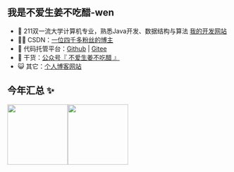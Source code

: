 ## 我是不爱生姜不吃醋-wen

- 🐧 211双一流大学计算机专业，熟悉Java开发、数据结构与算法 <a href="https://www.cwblue.cn" target="_blank">我的开发网站</a>
- 👨‍💻 CSDN：<a href="https://blog.csdn.net/weixin_54620350" target="_blank">一位四千多粉丝的博主</a>
- 🏡 代码托管平台：<a href="https://github.com/CCCshengjiang" target="_blank">Github</a> | <a href="https://gitee.com/CCCshengjiang" target="_blank">Gitee</a>
- 🌱 干货：<a href="https://github.com/CCCshengjiang/CCCshengjiang/wechat-official.png" target="_blank">公众号『 不爱生姜不吃醋 』</a>
- 😺 其它：<a href="https://www.cwblue.top" target="_blank">个人博客网站</a>


## 今年汇总 ✨

<img align="" height="137px" src="https://github-readme-stats.vercel.app/api?username=CCCshengjiang&hide_title=true&hide_border=true&show_icons=true&include_all_commits=true&line_height=21&bg_color=0,EC6C6C,FFD479,FFFC79,73FA79&theme=graywhite&locale=cn" /><img align="" height="137px" src="https://github-readme-stats.vercel.app/api/top-langs/?username=CCCshengjiang&hide_title=true&hide_border=true&layout=compact&bg_color=0,73FA79,73FDFF,D783FF&theme=graywhite&locale=cn" />
